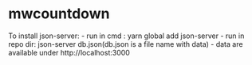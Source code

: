 # mwcountdown

To install json-server:
	- run in cmd : yarn global add json-server
	- run in repo dir: json-server db.json(db.json is a file name with data)
	- data are available under http://localhost:3000